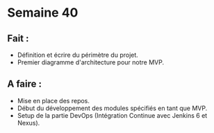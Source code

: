 # Semaine 40

## Fait :

- Définition et écrire du périmètre du projet.
- Premier diagramme d'architecture pour notre MVP.

## A faire : 

- Mise en place des repos.
- Début du développement des modules spécifiés en tant que MVP.
- Setup de la partie DevOps (Intégration Continue avec Jenkins 6 et Nexus).

